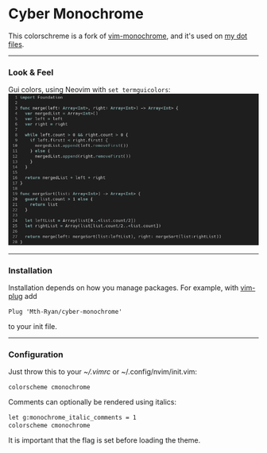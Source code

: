 # Cyber Monochrome

This colorschreme is a fork of [vim-monochrome](https://github.com/fxn/vim-monochrome), and it's used on [my dot files](https://github.com/Mth-Ryan/dotfiles).
___
### Look & Feel
Gui colors, using Neovim with `set termguicolors`:
<img alt="-Cyber-Monochrome Vim color scheme" src="img/lf01.png"/>

___
### Installation

Installation depends on how you manage packages. For example, with
[vim-plug](https://github.com/junegunn/vim-plug) add

```
Plug 'Mth-Ryan/cyber-monochrome'
```

to your init file.
___
### Configuration

Just throw this to your _~/.vimrc_ or ~/.config/nvim/init.vim:

    colorscheme cmonochrome

Comments can optionally be rendered using italics:

    let g:monochrome_italic_comments = 1
    colorscheme cmonochrome

It is important that the flag is set before loading the theme.

